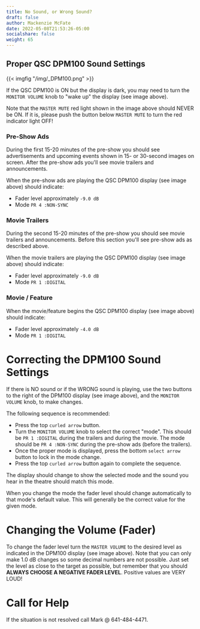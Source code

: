 ```yaml
---
title: No Sound, or Wrong Sound?
draft: false
author: Mackenzie McFate
date: 2022-05-08T21:53:26-05:00
socialshare: false
weight: 65
---
```


## Proper QSC DPM100 Sound Settings

{{< imgfig "/img/_DPM100.png" >}}

If the QSC DPM100 is ON but the display is dark, you may need to turn the `MONITOR VOLUME` knob to "wake up" the display (see image above).

Note that the `MASTER MUTE` red light shown in the image above should NEVER be ON.  If it is, please push the button below `MASTER MUTE` to turn the red indicator light OFF!

### Pre-Show Ads

During the first 15-20 minutes of the pre-show you should see advertisements and upcoming events shown in 15- or 30-second images on screen.  After the pre-show ads you'll see movie trailers and announcements.

When the pre-show ads are playing the QSC DPM100 display (see image above) should indicate:

  - Fader level approximately `-9.0 dB`
  - Mode `PR 4 :NON-SYNC`
  
### Movie Trailers

During the second 15-20 minutes of the pre-show you should see movie trailers and announcements.  Before this section you'll see pre-show ads as described above.

When the movie trailers are playing the QSC DPM100 display (see image above) should indicate:

  - Fader level approximately `-9.0 dB`
  - Mode `PR 1 :DIGITAL`

### Movie / Feature
 
When the movie/feature begins the QSC DPM100 display (see image above) should indicate:

  - Fader level approximately `-4.0 dB`
  - Mode `PR 1 :DIGITAL`
  
# Correcting the DPM100 Sound Settings

If there is NO sound or if the WRONG sound is playing, use the two buttons to the right of the DPM100 display (see image above), and the `MONITOR VOLUME` knob, to make changes.

The following sequence is recommended:

  - Press the top `curled arrow` button.
  - Turn the `MONITOR VOLUME` knob to select the correct "mode".  This should be `PR 1 :DIGITAL` during the trailers and during the movie.  The mode should be `PR 4 :NON-SYNC` during the pre-show ads (before the trailers).
  - Once the proper mode is displayed, press the bottom `select arrow` button to lock in the mode change.
  - Press the top `curled arrow` button again to complete the sequence.
  
  The display should change to show the selected mode and the sound you hear in the theatre should match this mode.
  
  When you change the mode the fader level should change automatically to that mode's default value.  This will generally be the correct value for the given mode.
  
# Changing the Volume (Fader)

To change the fader level turn the `MASTER VOLUME` to the desired level as indicated in the DPM100 display (see image above).  Note that you can only make 1.0 dB changes so some decimal numbers are not possible.  Just set the level as close to the target as possible, but remember that you should **ALWAYS CHOOSE A NEGATIVE FADER LEVEL**.  Positive values are VERY LOUD!

# Call for Help

If the situation is not resolved call Mark @ 641-484-4471.
